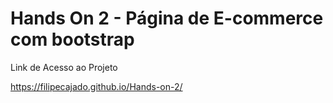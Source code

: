 
<h1>Hands On 2 - Página de E-commerce com bootstrap</h1>

Link de Acesso ao Projeto

https://filipecajado.github.io/Hands-on-2/
